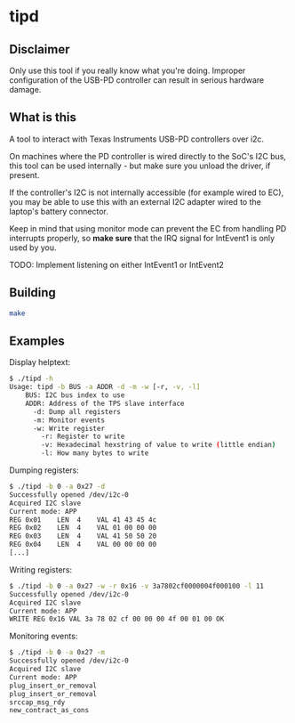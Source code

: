 # tipd

## Disclaimer

Only use this tool if you really know what you're doing. Improper configuration
of the USB-PD controller can result in serious hardware damage.

## What is this

A tool to interact with Texas Instruments USB-PD controllers over i2c.

On machines where the PD controller is wired directly to the SoC's I2C bus, this
tool can be used internally - but make sure you unload the driver, if present.

If the controller's I2C is not internally accessible (for example wired to EC),
you may be able to use this with an external I2C adapter wired to the laptop's
battery connector.

Keep in mind that using monitor mode can prevent the EC from handling PD
interrupts properly, so **make sure** that the IRQ signal for IntEvent1
is only used by you.

TODO: Implement listening on either IntEvent1 or IntEvent2

## Building

```bash
make
```

## Examples

Display helptext:

```bash
$ ./tipd -h                                                                                                                                                                                                         main!?
Usage: tipd -b BUS -a ADDR -d -m -w [-r, -v, -l]
	BUS: I2C bus index to use
	ADDR: Address of the TPS slave interface
	  -d: Dump all registers
	  -m: Monitor events
	  -w: Write register
	    -r: Register to write
	    -v: Hexadecimal hexstring of value to write (little endian)
	    -l: How many bytes to write
```

Dumping registers:

```bash
$ ./tipd -b 0 -a 0x27 -d
Successfully opened /dev/i2c-0
Acquired I2C slave
Current mode: APP
REG 0x01    LEN  4    VAL 41 43 45 4c
REG 0x02    LEN  4    VAL 01 00 00 00
REG 0x03    LEN  4    VAL 41 50 50 20
REG 0x04    LEN  4    VAL 00 00 00 00
[...]
```

Writing registers:

```bash
$ ./tipd -b 0 -a 0x27 -w -r 0x16 -v 3a7802cf0000004f000100 -l 11
Successfully opened /dev/i2c-0
Acquired I2C slave
Current mode: APP
WRITE REG 0x16 VAL 3a 78 02 cf 00 00 00 4f 00 01 00 OK
```

Monitoring events:

```bash
$ ./tipd -b 0 -a 0x27 -m
Successfully opened /dev/i2c-0
Acquired I2C slave
Current mode: APP
plug_insert_or_removal
plug_insert_or_removal
srccap_msg_rdy
new_contract_as_cons
```

